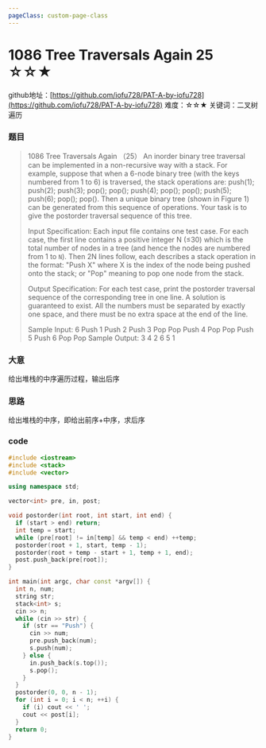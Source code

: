 ```yaml
---
pageClass: custom-page-class
---
```


# 1086 Tree Traversals Again 25 ☆☆★

github地址：[https://github.com/iofu728/PAT-A-by-iofu728](https://github.com/iofu728/PAT-A-by-iofu728)
难度：☆☆★
关键词：二叉树遍历

### 题目

> 1086 Tree Traversals Again （25）
> An inorder binary tree traversal can be implemented in a non-recursive way with a stack. For example, suppose that when a 6-node binary tree (with the keys numbered from 1 to 6) is traversed, the stack operations are: push(1); push(2); push(3); pop(); pop(); push(4); pop(); pop(); push(5); push(6); pop(); pop(). Then a unique binary tree (shown in Figure 1) can be generated from this sequence of operations. Your task is to give the postorder traversal sequence of this tree.
>
> Input Specification:
> Each input file contains one test case. For each case, the first line contains a positive integer N (≤30) which is the total number of nodes in a tree (and hence the nodes are numbered from 1 to `N`). Then 2N lines follow, each describes a stack operation in the format: "Push X" where X is the index of the node being pushed onto the stack; or "Pop" meaning to pop one node from the stack.
>
> Output Specification:
> For each test case, print the postorder traversal sequence of the corresponding tree in one line. A solution is guaranteed to exist. All the numbers must be separated by exactly one space, and there must be no extra space at the end of the line.
>
> Sample Input:
> 6
> Push 1
> Push 2
> Push 3
> Pop
> Pop
> Push 4
> Pop
> Pop
> Push 5
> Push 6
> Pop
> Pop
> Sample Output:
> 3 4 2 6 5 1

### 大意
给出堆栈的中序遍历过程，输出后序
### 思路
给出堆栈的中序，即给出前序+中序，求后序

### code
```cpp
#include <iostream>
#include <stack>
#include <vector>

using namespace std;

vector<int> pre, in, post;

void postorder(int root, int start, int end) {
  if (start > end) return;
  int temp = start;
  while (pre[root] != in[temp] && temp < end) ++temp;
  postorder(root + 1, start, temp - 1);
  postorder(root + temp - start + 1, temp + 1, end);
  post.push_back(pre[root]);
}

int main(int argc, char const *argv[]) {
  int n, num;
  string str;
  stack<int> s;
  cin >> n;
  while (cin >> str) {
    if (str == "Push") {
      cin >> num;
      pre.push_back(num);
      s.push(num);
    } else {
      in.push_back(s.top());
      s.pop();
    }
  }
  postorder(0, 0, n - 1);
  for (int i = 0; i < n; ++i) {
    if (i) cout << ' ';
    cout << post[i];
  }
  return 0;
}
```
